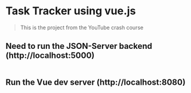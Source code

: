# Task Tracker using vue.js

> This is the project from the YouTube crash course
## Need to run the JSON-Server backend (http://localhost:5000)

```npm run backend
```
## Run the Vue dev server (http://localhost:8080)

```npm run serve
```